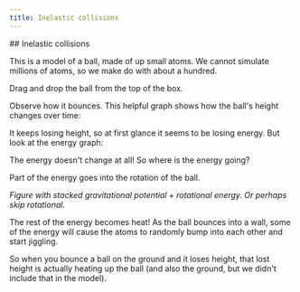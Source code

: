 ```yaml
---
title: Inelastic collisions
---
```


<div class="page">
## Inelastic collisions

<div class="stepLog twoColumn">
<div class="rightColumn">
<script>
    var inelasticSim = createSimulation({
        height: 800,
        initialize: function (simulation) {
            var p = simulation.parameters;
            p.gravityAcceleration = 0.1;
            p.dt = 0.005;
            p.separationFactor = 1.1;
            p.maxParticleCount = 1000;
            p.dragStrength = 3;
            p.boxWidth = 30;

            var layers = 5;
            var particleCount = 1 + (6 * layers * (layers + 1) / 2);

            for (var particleIndex = 0; particleIndex < particleCount; particleIndex++) {
                var particle = new Particle();
                var latticeSpacing = particle.radius * 2;
                hexagonalLatticePosition(particle.position, particleIndex, latticeSpacing);
                var hexagonOuterRadius = 2 * (layers - 1);
                if (v2.square(particle.position) < square(hexagonOuterRadius))
                {
                    particle.position[1] += -12.5; 
                    addParticle(simulation, particle);
                }
            }
            var ljInteraction = new LennardJonesInteraction();
            ljInteraction.strength = 50;
            setInteraction(simulation, 0, 0, ljInteraction);
        },
    
    });

    insertHere(inelasticSim.div);


    insertHere(
        createCheckbox({
            object: inelasticSim.parameters,
            name: "trajectoryEnabled",
            label: "Draw the trajectory of the ball",
        })
    );

    insertHere(
        createSlider({
            object: inelasticSim.parameters,
            name: "friction",
            min: 0, max: 1,
            minLabel: "Friction:"
        })
    );

</script>
</div>

This is a model of a ball, made of up small atoms. We cannot simulate millions of atoms, so we make do with about a hundred.

Drag and drop the ball from the top of the box.

<script>
    var wasDown = false;
    cue(function() 
    {
        var isAtReasonableHeight = inelasticSim.particles[0].position[1] > 0.3;
        return isAtReasonableHeight;
    });
    endStep();
</script>

Observe how it bounces. This helpful graph shows how the ball's height changes over time:

<script>
    var lowTime = 0;
    cue(function(dt)
    {
        var isLow = inelasticSim.particles[0].position[1] < 0;
        if (isLow)
        {
            lowTime += dt;
        }
        else
        {
            lowTime = 0;
        }
        return (lowTime > 2);
    });

    createTimeSeriesHere({
        timeRange: 300,
        update: function() {
            var height = inelasticSim.particles[0].position[1];
            return {time: inelasticSim.time, data: [height]};
        }
    });

    endStep();
</script>

It keeps losing height, so at first glance it seems to be losing energy. But look at the energy graph:

<script>
    createTimeSeriesHere({
        timeRange: 300,
        update: function() {
            var energy = getTotalEnergy(inelasticSim);
            return {time: inelasticSim.time, data: [energy]};
        }
    });
</script>

The energy doesn't change at all! So where is the energy going?

Part of the energy goes into the rotation of the ball. 

_Figure with stacked gravitational potential + rotational energy. Or perhaps skip rotational._

The rest of the energy becomes heat! As the ball bounces into a wall, some of the energy will cause the atoms to randomly bump into each other and start jiggling.

So when you bounce a ball on the ground and it loses height, that lost height is actually heating up the ball (and also the ground, but we didn't include that in the model).


</div>
</div>

<script>
    initChapter();
</script>